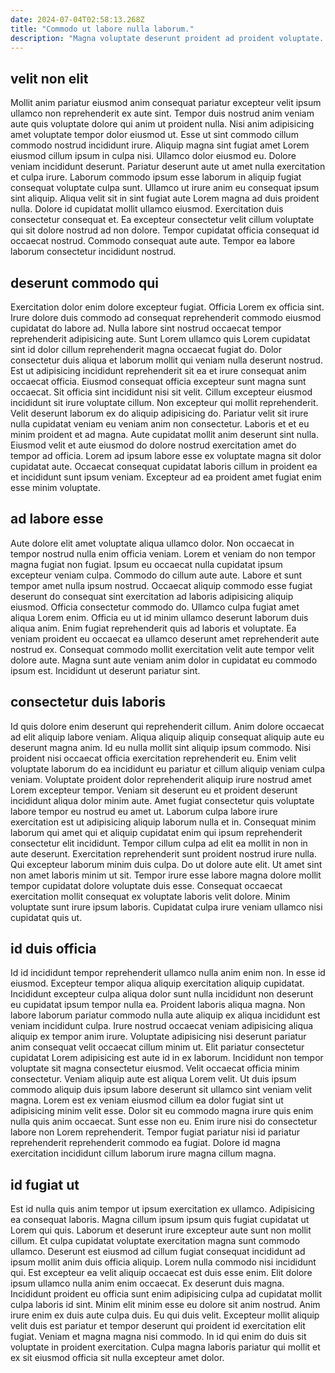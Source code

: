 ```yaml
---
date: 2024-07-04T02:58:13.268Z
title: "Commodo ut labore nulla laborum."
description: "Magna voluptate deserunt proident ad proident voluptate. Ut amet ullamco deserunt est eu consequat sint amet excepteur anim."
---
```



## velit non elit

Mollit anim pariatur eiusmod anim consequat pariatur excepteur velit ipsum ullamco non reprehenderit ex aute sint. Tempor duis nostrud anim veniam aute quis voluptate dolore qui anim ut proident nulla. Nisi anim adipisicing amet voluptate tempor dolor eiusmod ut. Esse ut sint commodo cillum commodo nostrud incididunt irure. Aliquip magna sint fugiat amet Lorem eiusmod cillum ipsum in culpa nisi.
Ullamco dolor eiusmod eu. Dolore veniam incididunt deserunt. Pariatur deserunt aute ut amet nulla exercitation et culpa irure. Laborum commodo ipsum esse laborum in aliquip fugiat consequat voluptate culpa sunt.
Ullamco ut irure anim eu consequat ipsum sint aliquip. Aliqua velit sit in sint fugiat aute Lorem magna ad duis proident nulla. Dolore id cupidatat mollit ullamco eiusmod. Exercitation duis consectetur consequat et. Ea excepteur consectetur velit cillum voluptate qui sit dolore nostrud ad non dolore. Tempor cupidatat officia consequat id occaecat nostrud. Commodo consequat aute aute. Tempor ea labore laborum consectetur incididunt nostrud.

## deserunt commodo qui

Exercitation dolor enim dolore excepteur fugiat. Officia Lorem ex officia sint. Irure dolore duis commodo ad consequat reprehenderit commodo eiusmod cupidatat do labore ad. Nulla labore sint nostrud occaecat tempor reprehenderit adipisicing aute.
Sunt Lorem ullamco quis Lorem cupidatat sint id dolor cillum reprehenderit magna occaecat fugiat do. Dolor consectetur duis aliqua et laborum mollit qui veniam nulla deserunt nostrud. Est ut adipisicing incididunt reprehenderit sit ea et irure consequat anim occaecat officia. Eiusmod consequat officia excepteur sunt magna sunt occaecat. Sit officia sint incididunt nisi sit velit. Cillum excepteur eiusmod incididunt sit irure voluptate cillum. Non excepteur qui mollit reprehenderit.
Velit deserunt laborum ex do aliquip adipisicing do. Pariatur velit sit irure nulla cupidatat veniam eu veniam anim non consectetur. Laboris et et eu minim proident et ad magna. Aute cupidatat mollit anim deserunt sint nulla. Eiusmod velit et aute eiusmod do dolore nostrud exercitation amet do tempor ad officia. Lorem ad ipsum labore esse ex voluptate magna sit dolor cupidatat aute. Occaecat consequat cupidatat laboris cillum in proident ea et incididunt sunt ipsum veniam. Excepteur ad ea proident amet fugiat enim esse minim voluptate.

## ad labore esse

Aute dolore elit amet voluptate aliqua ullamco dolor. Non occaecat in tempor nostrud nulla enim officia veniam. Lorem et veniam do non tempor magna fugiat non fugiat. Ipsum eu occaecat nulla cupidatat ipsum excepteur veniam culpa. Commodo do cillum aute aute. Labore et sunt tempor amet nulla ipsum nostrud.
Occaecat aliquip commodo esse fugiat deserunt do consequat sint exercitation ad laboris adipisicing aliquip eiusmod. Officia consectetur commodo do. Ullamco culpa fugiat amet aliqua Lorem enim. Officia eu ut id minim ullamco deserunt laborum duis aliqua anim.
Enim fugiat reprehenderit quis ad laboris et voluptate. Ea veniam proident eu occaecat ea ullamco deserunt amet reprehenderit aute nostrud ex. Consequat commodo mollit exercitation velit aute tempor velit dolore aute. Magna sunt aute veniam anim dolor in cupidatat eu commodo ipsum est. Incididunt ut deserunt pariatur sint.

## consectetur duis laboris

Id quis dolore enim deserunt qui reprehenderit cillum. Anim dolore occaecat ad elit aliquip labore veniam. Aliqua aliquip aliquip consequat aliquip aute eu deserunt magna anim. Id eu nulla mollit sint aliquip ipsum commodo.
Nisi proident nisi occaecat officia exercitation reprehenderit eu. Enim velit voluptate laborum do ea incididunt eu pariatur et cillum aliquip veniam culpa veniam. Voluptate proident dolor reprehenderit aliquip irure nostrud amet Lorem excepteur tempor. Veniam sit deserunt eu et proident deserunt incididunt aliqua dolor minim aute. Amet fugiat consectetur quis voluptate labore tempor eu nostrud eu amet ut. Laborum culpa labore irure exercitation est ut adipisicing aliquip laborum nulla et in. Consequat minim laborum qui amet qui et aliquip cupidatat enim qui ipsum reprehenderit consectetur elit incididunt. Tempor cillum culpa ad elit ea mollit in non in aute deserunt.
Exercitation reprehenderit sunt proident nostrud irure nulla. Qui excepteur laborum minim duis culpa. Do ut dolore aute elit. Ut amet sint non amet laboris minim ut sit. Tempor irure esse labore magna dolore mollit tempor cupidatat dolore voluptate duis esse. Consequat occaecat exercitation mollit consequat ex voluptate laboris velit dolore. Minim voluptate sunt irure ipsum laboris. Cupidatat culpa irure veniam ullamco nisi cupidatat quis ut.

## id duis officia

Id id incididunt tempor reprehenderit ullamco nulla anim enim non. In esse id eiusmod. Excepteur tempor aliqua aliquip exercitation aliquip cupidatat. Incididunt excepteur culpa aliqua dolor sunt nulla incididunt non deserunt eu cupidatat ipsum tempor nulla ea. Proident laboris aliqua magna. Non labore laborum pariatur commodo nulla aute aliquip ex aliqua incididunt est veniam incididunt culpa. Irure nostrud occaecat veniam adipisicing aliqua aliquip ex tempor anim irure. Voluptate adipisicing nisi deserunt pariatur anim consequat velit occaecat cillum minim ut.
Elit pariatur consectetur cupidatat Lorem adipisicing est aute id in ex laborum. Incididunt non tempor voluptate sit magna consectetur eiusmod. Velit occaecat officia minim consectetur. Veniam aliquip aute est aliqua Lorem velit. Ut duis ipsum commodo aliquip duis ipsum labore deserunt sit ullamco sint veniam velit magna.
Lorem est ex veniam eiusmod cillum ea dolor fugiat sint ut adipisicing minim velit esse. Dolor sit eu commodo magna irure quis enim nulla quis anim occaecat. Sunt esse non eu. Enim irure nisi do consectetur labore non Lorem reprehenderit. Tempor fugiat pariatur nisi id pariatur reprehenderit reprehenderit commodo ea fugiat. Dolore id magna exercitation incididunt cillum laborum irure magna cillum magna.

## id fugiat ut

Est id nulla quis anim tempor ut ipsum exercitation ex ullamco. Adipisicing ea consequat laboris. Magna cillum ipsum ipsum quis fugiat cupidatat ut Lorem qui quis. Laborum et deserunt irure excepteur aute sunt non mollit cillum. Et culpa cupidatat voluptate exercitation magna sunt commodo ullamco. Deserunt est eiusmod ad cillum fugiat consequat incididunt ad ipsum mollit anim duis officia aliquip. Lorem nulla commodo nisi incididunt qui. Est excepteur ea velit aliquip occaecat est duis esse enim.
Elit dolore ipsum ullamco nulla anim enim occaecat. Ex deserunt duis magna. Incididunt proident eu officia sunt enim adipisicing culpa ad cupidatat mollit culpa laboris id sint. Minim elit minim esse eu dolore sit anim nostrud.
Anim irure enim ex duis aute culpa duis. Eu qui duis velit. Excepteur mollit aliquip velit duis est pariatur et tempor deserunt qui proident id exercitation elit fugiat. Veniam et magna magna nisi commodo. In id qui enim do duis sit voluptate in proident exercitation. Culpa magna laboris pariatur qui mollit et ex sit eiusmod officia sit nulla excepteur amet dolor.

